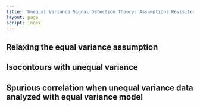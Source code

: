 ```yaml
---
title: 'Unequal Variance Signal Detection Theory: Assumptions Revisited'
layout: page
script: index
---
```


## Relaxing the equal variance assumption

<sdt-example-interactive>
  <sdt-control z-roc></sdt-control>
  <sdt-table numeric interactive summary="stimulusRates accuracy"
    hits="80" misses="20" false-alarms="10" correct-rejections="90"></sdt-table>
  <roc-space z-roc interactive point="all" iso-d="all" iso-c="all"></roc-space>
  <sdt-model interactive unequal threshold distributions bias sensitivity variance color="outcome"></sdt-model>
</sdt-example-interactive>

## Isocontours with unequal variance

<sdt-example-interactive>
  <sdt-control z-roc></sdt-control>
  <sdt-model unequal threshold distributions variance color="outcome"></sdt-model>
  <roc-space z-roc contour="sensitivity" point="none" iso-d="none" iso-c="none"></roc-space>
  <roc-space z-roc contour="bias" point="none" iso-d="none" iso-c="none"></roc-space>
</sdt-example-interactive>

## Spurious correlation when unequal variance data analyzed with equal variance model

<sdt-example-unequal>
  <sdt-control z-roc></sdt-control>
  <sdt-model interactive unequal distributions sensitivity variance color="stimulus"></sdt-model>
  <roc-space z-roc contour="sensitivity" point="rest" iso-d="rest" iso-c="rest"></roc-space>
</sdt-example-unequal>
